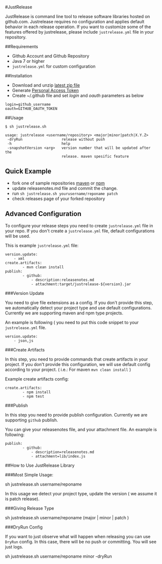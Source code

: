 
#JustRelease

JustRelease is command line tool to release software libraries hosted on github.com. Justrelease requires no configuration and applies default behavior in each release operation. If you want to customize some of the features offered by justrelease, please include `justrelease.yml` file in your repository.

##Requirements


- Github Account and Github Repository
- Java 7 or higher
- `justrelease.yml` for custom configuration

##Installation

- Download and unzip [latest zip file](https://github.com/justrelease/justrelease/releases)
- Generate [Personal Access Token](https://github.com/settings/tokens)
- Create ~/.github file and set *login* and *oauth* parameters as below
```
login=github_username
oauth=GITHUB_OAUTH_TOKEN
```

##Usage

```
$ sh justrelease.sh

usage: justrelease <username/repository> <major|minor|patch|X.Y.Z>
 -dryRun                  release without push
 -h                       help
 -snapshotVersion <arg>   version number that will be updated after the
                          release. maven spesific feature
```


## Quick Example

- fork one of sample repositories [maven](https://github.com/justrelease/justrelease-sample-maven) or [npm](https://github.com/justrelease/justrelease-sample-npm)
- update releasenotes.md file and commit the change.
- run `sh justrelease.sh yourusername/reponame patch`
- check releases page of your forked repository


## Advanced Configuration

To configure your release steps you need to create `justrelease.yml` file in your repo.
If you don't create a `justrelease.yml` file, default configurations will be used.

This is example `justrelease.yml` file:

```
version.update:
    - xml
create.artifacts:
        - mvn clean install
publish:
        - github:
            - description:releasenotes.md
            - attachment:target/justrelease-${version}.jar
```


###Version Update

You need to give file extensions as a config. If you don't provide this step, we automatically detect your project type
and use default configurations. Currently we are supporting maven and npm type projects.

An example is following ( you need to put this code snippet to your `justrelease.yml` file.

```
version.update:
    - json,js
```

###Create Artifacts

In this step, you need to provide commands that create artifacts in your project. If you don't provide this configuration,
we will use default config according to your project. ( i.e.: For maven `mvn clean install` )

Example create artifacts config:

```
create.artifacts:
        - npm install
        - npm test
```

###Publish

In this step you need to provide publish configuration. Currently we are supporting `github` publish.

You can give your releasenotes file, and your attachment file.
An example is following:

```
publish:
        - github:
            - description=releasenotes.md
            - attachment=lib/index.js
```

##How to Use JustRelease Library

###Most Simple Usage:

sh justrelease.sh username/reponame

In this usage we detect your project type, update the version ( we assume it is patch release).


###Giving Release Type

sh justrelease.sh username/reponame (major | minor | patch )


###DryRun Config

If you want to just observe what will happen when releasing you can use `DryRun` config.
In this case, there will be no push or committing. You will see just logs.

sh justrelease.sh username/reponame minor -dryRun

